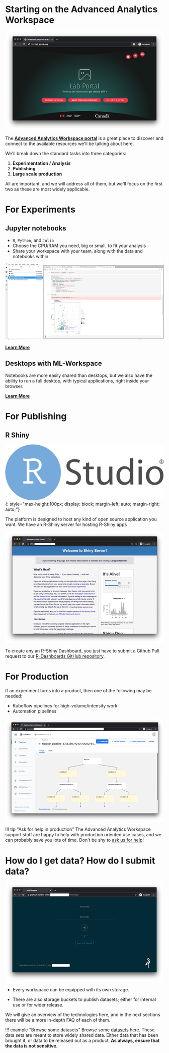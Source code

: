 # Starting on the Advanced Analytics Workspace

![Advanced Analytics Workspace homepage](images/readme/portal_ui.png)

The **[Advanced Analytics Workspace portal](portal.covid.cloud.statcan.ca)** is
a great place to discover and connect to the available resources we'll be
talking about here.

We'll break down the standard tasks into three categories:

  1. **Experimentation / Analysis**
  2. **Publishing**
  3. **Large scale production**

All are important, and we will address all of them, but we'll focus on the first
two as these are most widely applicable.

# For Experiments

<!-- ![Kubeflow](images/logo-kubeflow.png){: style="max-height:200px"} -->

## Jupyter notebooks

  - `R`, `Python`, and `Julia`
  - Choose the CPU/RAM you need, big or small, to fit your analysis
  - Share your workspace with your team, along with the data and notebooks within

![Jupyter Notebooks](images/jupyter_in_action.png)

[**Learn More**](1-Experiments/Jupyter)

## Desktops with ML-Workspace

Notebooks are more easily shared than desktops, but we also have the ability to
run a full desktop, with typical applications, right inside your browser.

[**Learn More**](1-Experiments/ML-Workspaces)

# For Publishing

## R Shiny

![R Shiny](images/logo-RStudio.png){: style="max-height:100px; display: block; margin-left: auto; margin-right: auto;"}

The platform is designed to host any kind of open source application you want.
We have an R-Shiny server for hosting R-Shiny apps

 ![R Shiny Server](images/readme/shiny_ui.png)
 
To create any an R-Shiny Dashboard, you just have to submit a Github Pull
request to our [R-Dashboards GitHub repository](https://github.com/StatCan/R-dashboards). 

# For Production

If an experiment turns into a product, then one of the following may be needed:

  - Kubeflow pipelines for high-volume/intensity work
  - Automation pipelines
 
![Kubeflow Pipelines](images/readme/kubeflow_pipeline.png)

!!! tip "Ask for help in production"
    The Advanced Analytics Workspace support staff are happy to help with
    production oriented use cases, and we can probably save you lots of time.
    Don't be shy to [ask us for help](Help)!

# How do I get data? How do I submit data?

![Browse Datasets](images/readme/minio_ui.png)

 - Every workspace can be equipped with its own storage.

 - There are also storage buckets to publish datasets; either for internal use
   or for wider release.

We will give an overview of the technologies here, and in the next sections
there will be a more in-depth FAQ of each of them. 

!!! example "Browse some datasets"
    Browse some [datasets](https://datasets.example.ca) here. These
    data sets are meant to store widely shared data. Either data that has been
    brought it, or data to be released out as a product. **As always, ensure
    that the data is not sensitive.**
